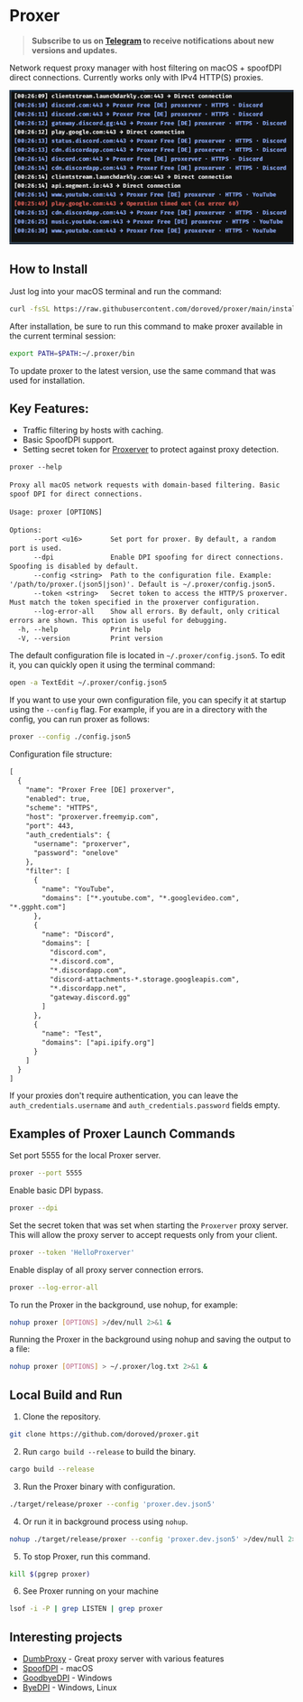 # Proxer

>**Subscribe to us on [Telegram](https://t.me/macproxer) to receive notifications about new versions and updates.**

Network request proxy manager with host filtering on macOS + spoofDPI direct connections. Currently works only with IPv4 HTTP(S) proxies.

![proxer screenshot](screenshot.png)

## How to Install

Just log into your macOS terminal and run the command:

```bash
curl -fsSL https://raw.githubusercontent.com/doroved/proxer/main/install.sh | bash
```
After installation, be sure to run this command to make proxer available in the current terminal session:

```bash
export PATH=$PATH:~/.proxer/bin
```
To update proxer to the latest version, use the same command that was used for installation.

## Key Features:
- Traffic filtering by hosts with caching.
- Basic SpoofDPI support.
- Setting secret token for [Proxerver](https://github.com/doroved/proxerver) to protect against proxy detection.

```
proxer --help

Proxy all macOS network requests with domain-based filtering. Basic spoof DPI for direct connections.

Usage: proxer [OPTIONS]

Options:
      --port <u16>       Set port for proxer. By default, a random port is used.
      --dpi              Enable DPI spoofing for direct connections. Spoofing is disabled by default.
      --config <string>  Path to the configuration file. Example: '/path/to/proxer.(json5|json)'. Default is ~/.proxer/config.json5.
      --token <string>   Secret token to access the HTTP/S proxerver. Must match the token specified in the proxerver configuration.
      --log-error-all    Show all errors. By default, only critical errors are shown. This option is useful for debugging.
  -h, --help             Print help
  -V, --version          Print version
```

The default configuration file is located in `~/.proxer/config.json5`. To edit it, you can quickly open it using the terminal command:

```bash
open -a TextEdit ~/.proxer/config.json5
```

If you want to use your own configuration file, you can specify it at startup using the `--config` flag.
For example, if you are in a directory with the config, you can run proxer as follows:

```bash
proxer --config ./config.json5
```
Configuration file structure:

```json5
[
  {
    "name": "Proxer Free [DE] proxerver",
    "enabled": true,
    "scheme": "HTTPS",
    "host": "proxerver.freemyip.com",
    "port": 443,
    "auth_credentials": {
      "username": "proxerver",
      "password": "onelove"
    },
    "filter": [
      {
        "name": "YouTube",
        "domains": ["*.youtube.com", "*.googlevideo.com", "*.ggpht.com"]
      },
      {
        "name": "Discord",
        "domains": [
          "discord.com",
          "*.discord.com",
          "*.discordapp.com",
          "discord-attachments-*.storage.googleapis.com",
          "*.discordapp.net",
          "gateway.discord.gg"
        ]
      },
      {
        "name": "Test",
        "domains": ["api.ipify.org"]
      }
    ]
  }
]
```
If your proxies don't require authentication, you can leave the `auth_credentials.username` and `auth_credentials.password` fields empty.

## Examples of Proxer Launch Commands

Set port 5555 for the local Proxer server.

```bash
proxer --port 5555
```

Enable basic DPI bypass.
```bash
proxer --dpi
```

Set the secret token that was set when starting the `Proxerver` proxy server. This will allow the proxy server to accept requests only from your client.
```bash
proxer --token 'HelloProxerver'
```

Enable display of all proxy server connection errors.
```bash
proxer --log-error-all
```

To run the Proxer in the background, use nohup, for example:

```bash
nohup proxer [OPTIONS] >/dev/null 2>&1 &
```

Running the Proxer in the background using nohup and saving the output to a file:

```bash
nohup proxer [OPTIONS] > ~/.proxer/log.txt 2>&1 &
```

## Local Build and Run

1. Clone the repository.

```bash
git clone https://github.com/doroved/proxer.git
```

2. Run `cargo build --release` to build the binary.

```bash
cargo build --release
```

3. Run the Proxer binary with configuration.

```bash
./target/release/proxer --config 'proxer.dev.json5'
```

4. Or run it in background process using `nohup`.

```bash
nohup ./target/release/proxer --config 'proxer.dev.json5' >/dev/null 2>&1 &
```

5. To stop Proxer, run this command.

```bash
kill $(pgrep proxer)
```

6. See Proxer running on your machine
```bash
lsof -i -P | grep LISTEN | grep proxer
```

## Interesting projects

- [DumbProxy](https://github.com/SenseUnit/dumbproxy) - Great proxy server with various features
- [SpoofDPI](https://github.com/xvzc/SpoofDPI) - macOS
- [GoodbyeDPI](https://github.com/ValdikSS/GoodbyeDPI) - Windows
- [ByeDPI](https://github.com/hufrea/byedpi) - Windows, Linux
